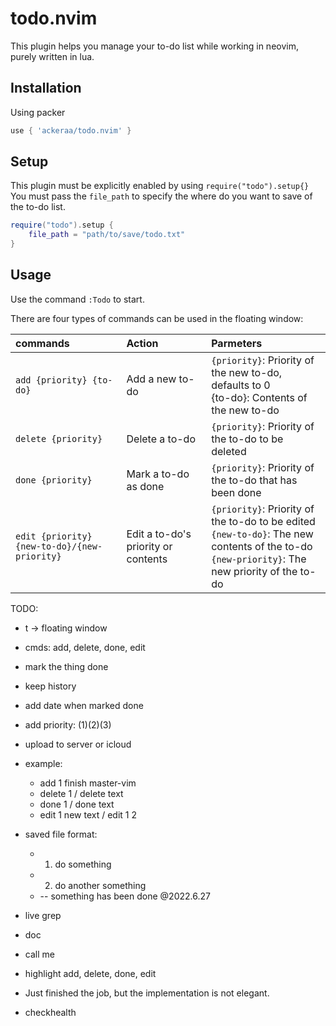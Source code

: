 # todo.nvim
This plugin helps you manage your to-do list while working in neovim, purely written in lua.

## Installation
Using packer
```lua
use { 'ackeraa/todo.nvim' }
```
## Setup
This plugin must be explicitly enabled by using `require("todo").setup{}`
You must pass the `file_path` to specify the where do you want to save of the to-do list. 
```lua
require("todo").setup {
    file_path = "path/to/save/todo.txt"
}
```

## Usage
Use the command `:Todo` to start.

There are four types of commands can be used in the floating window:

| commands                                     | Action                              | Parmeters                                                    |
| :------------------------------------------- | :---------------------------------- | :----------------------------------------------------------- |
| `add {priority} {to-do}`                     | Add a new to-do                     | `{priority}`: Priority of the new to-do, defaults to 0<br>{to-do}:  Contents of the new to-do |
| `delete {priority}`                          | Delete a to-do                      | `{priority}`:  Priority of the to-do to be deleted             |
| `done {priority}`                            | Mark a to-do as done                | `{priority}`:  Priority of the to-do that has been done        |
| `edit {priority} {new-to-do}/{new-priority}` | Edit a to-do's priority or contents | `{priority}`:  Priority of the to-do to be edited<br/>`{new-to-do}`: The new contents of the to-do <br/>`{new-priority}`: The new priority of the to-do |

TODO:
* <leader>t -> floating window
* cmds: add, delete, done, edit
* mark the thing done
* keep history
* add date when marked done
* add priority: (1)(2)(3)
* upload to server or icloud
* example:
    * add 1 finish master-vim
    * delete 1 / delete text
    * done 1 / done text
    * edit 1 new text / edit 1 2

* saved file format: 
    * 1. do something
    * 2. do another something
    * -- something has been done @2022.6.27
* live grep
* doc
* call me
* highlight add, delete, done, edit
* Just finished the job, but the implementation is not elegant.
* checkhealth

